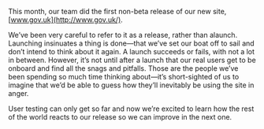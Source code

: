 

This month, our team did the first non-beta release of our new site,[www.gov.uk](http://www.gov.uk/).

We’ve been very careful to refer to it as a release, rather than alaunch. Launching insinuates a thing
is done—that we’ve set our boat off to sail and don’t intend to think about it again. A launch
succeeds or fails, with not a lot in between. However, it’s not until after a launch that our real users
get to be onboard and find all the snags and pitfalls. Those are the people we’ve been spending so much
time thinking about—it’s short-sighted of us to imagine that we’d be able to guess how
they’ll inevitably be using the site in anger.

User testing can only get so far and now we’re excited to learn how the rest of the world reacts to our
release so we can improve in the next one.